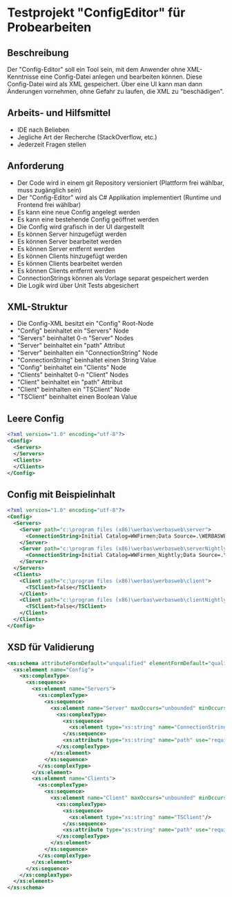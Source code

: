 # Testprojekt "ConfigEditor" für Probearbeiten

## Beschreibung 

Der "Config-Editor" soll ein Tool sein, mit dem Anwender ohne XML-Kenntnisse eine Config-Datei anlegen und bearbeiten können. Diese Config-Datei wird als XML gespeichert. Über eine UI kann man dann Änderungen vornehmen, ohne Gefahr zu laufen, die XML zu "beschädigen".

## Arbeits- und Hilfsmittel

- IDE nach Belieben
- Jegliche Art der Recherche (StackOverflow, etc.)
- Jederzeit Fragen stellen

## Anforderung

- Der Code wird in einem git Repository versioniert (Plattform frei wählbar, muss zugänglich sein)
- Der "Config-Editor" wird als C# Applikation implementiert (Runtime und Frontend frei wählbar)
- Es kann eine neue Config angelegt werden
- Es kann eine bestehende Config geöffnet werden
- Die Config wird grafisch in der UI dargestellt
- Es können Server hinzugefügt werden
- Es können Server bearbeitet werden
- Es können Server entfernt werden
- Es können Clients hinzugefügt werden
- Es können Clients bearbeitet werden
- Es können Clients entfernt werden
- ConnectionStrings können als Vorlage separat gespeichert werden
- Die Logik wird über Unit Tests abgesichert

## XML-Struktur

- Die Config-XML besitzt ein "Config" Root-Node
- "Config" beinhaltet ein "Servers" Node
- "Servers" beinhaltet 0-n "Server" Nodes
- "Server" beinhaltet ein "path" Attribut
- "Server" beinhalten ein "ConnectionString" Node
- "ConnectionString" beinhaltet einen String Value
- "Config" beinhaltet ein "Clients" Node
- "Clients" beinhaltet 0-n "Client" Nodes
- "Client" beinhaltet ein "path" Attribut
- "Client" beinhalten ein "TSClient" Node
- "TSClient" beinhaltet einen Boolean Value

## Leere Config

``` xml
<?xml version="1.0" encoding="utf-8"?>
<Config>
  <Servers>
  </Servers>
  <Clients>
  </Clients>
</Config>
```

## Config mit Beispielinhalt

``` xml
<?xml version="1.0" encoding="utf-8"?>
<Config>
  <Servers>
	<Server path="c:\program files (x86)\werbas\werbasweb\server">
	  <ConnectionString>Initial Catalog=WWFirmen;Data Source=.\WERBASWEB;</ConnectionString>
	</Server>
	<Server path="c:\program files (x86)\werbas\werbasweb\serverNightly">
	  <ConnectionString>Initial Catalog=WWFirmen_Nightly;Data Source=.\WERBASWEB;</ConnectionString>
	</Server>
  </Servers>
  <Clients>
	<Client path="c:\program files (x86)\werbas\werbasweb\client">
	  <TSClient>false</TSClient>
	</Client>
	<Client path="c:\program files (x86)\werbas\werbasweb\clientNightly">
	  <TSClient>false</TSClient>
	</Client>
  </Clients>
</Config>
```

## XSD für Validierung

``` xml
<xs:schema attributeFormDefault="unqualified" elementFormDefault="qualified" xmlns:xs="http://www.w3.org/2001/XMLSchema">
  <xs:element name="Config">
    <xs:complexType>
      <xs:sequence>
        <xs:element name="Servers">
          <xs:complexType>
            <xs:sequence>
              <xs:element name="Server" maxOccurs="unbounded" minOccurs="0">
                <xs:complexType>
                  <xs:sequence>
                    <xs:element type="xs:string" name="ConnectionString"/>
                  </xs:sequence>
                  <xs:attribute type="xs:string" name="path" use="required"/>
                </xs:complexType>
              </xs:element>
            </xs:sequence>
          </xs:complexType>
        </xs:element>
        <xs:element name="Clients">
          <xs:complexType>
            <xs:sequence>
              <xs:element name="Client" maxOccurs="unbounded" minOccurs="0">
                <xs:complexType>
                  <xs:sequence>
                    <xs:element type="xs:string" name="TSClient"/>
                  </xs:sequence>
                  <xs:attribute type="xs:string" name="path" use="required"/>
                </xs:complexType>
              </xs:element>
            </xs:sequence>
          </xs:complexType>
        </xs:element>
      </xs:sequence>
    </xs:complexType>
  </xs:element>
</xs:schema>
```
